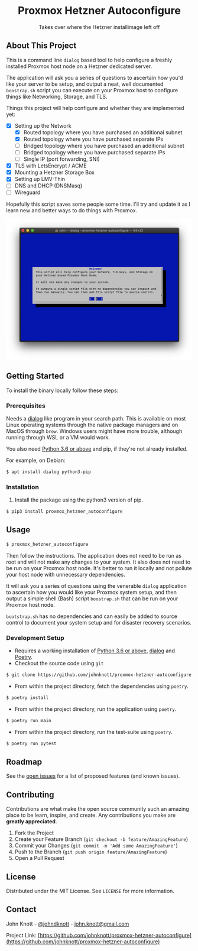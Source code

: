 <!-- PROJECT LOGO -->
<br />
<p align="center">
  <h1 align="center">Proxmox Hetzner Autoconfigure</h1>
  <p align="center">
    Takes over where the Hetzner installimage left off
  </p>
</p>

<!-- ABOUT THE PROJECT -->

## About This Project

This is a command line `dialog` based tool to help configure a freshly installed Proxmox host node on a Hetzner dedicated server.

The application will ask you a series of questions to ascertain how you'd like your server to be setup, and output a neat, well documented `boostrap.sh` script you can execute on your Proxmox host to configure things like Networking, Storage, and TLS.

Things this project will help configure and whether they are implemented yet:

- [x] Setting up the Network
  - [x] Routed topology where you have purchased an additional subnet
  - [x] Routed topology where you have purchased separate IPs
  - [ ] Bridged topology where you have purchased an additional subnet
  - [ ] Bridged topology where you have purchased separate IPs
  - [ ] Single IP (port forwarding, SNI)
- [x] TLS with LetsEncrypt / ACME
- [x] Mounting a Hetzner Storage Box
- [x] Setting up LMV-Thin
- [ ] DNS and DHCP (DNSMasq)
- [ ] Wireguard

Hopefully this script saves some people some time. I'll try and update it as I learn new and better ways to do things with Proxmox.

![Image of Yaktocat](images/screenshot.png)

<!-- GETTING STARTED -->

## Getting Started

To install the binary locally follow these steps:

### Prerequisites

Needs a [dialog](https://linux.die.net/man/1/dialog) like program in your search path.
This is available on most Linux operating systems through the native package managers and on MacOS through `brew`.
Windows users might have more trouble, although running through WSL or a VM would work.

You also need [Python 3.6 or above](https://www.python.org/) and pip, if they're not already installed.

For example, on Debian:

```sh
$ apt install dialog python3-pip
```

### Installation

1. Install the package using the python3 version of pip.

```sh
$ pip3 install proxmox_hetzner_autoconfigure
```

<!-- USAGE EXAMPLES -->

## Usage

```sh
$ proxmox_hetzner_autoconfigure
```

Then follow the instructions. The application does not need to be run as root and will not make any changes to your system. It also does not need to be run on your Proxmox host node. It's better to run it locally and not pollute your host node with unnecessary dependencies.

It will ask you a series of questions using the venerable `dialog` application to ascertain how you would like your Proxmox system setup, and then output a simple shell (Bash) script `boostrap.sh` that can be run on your Proxmox host node.

`bootstrap.sh` has no dependencies and can easily be added to source control to document your system setup and for disaster recovery scenarios.

### Development Setup

- Requires a working installation of [Python 3.6 or above](https://www.python.org/), [dialog](https://linux.die.net/man/1/dialog) and [Poetry](https://python-poetry.org/).
- Checkout the source code using `git`

```sh
$ git clone https://github.com/johnknott/proxmox-hetzner-autoconfigure.git
```

- From within the project directory, fetch the dependencies using `poetry`.

```sh
$ poetry install
```

- From within the project directory, run the application using `poetry`.

```sh
$ poetry run main
```

- From within the project directory, run the test-suite using `poetry`.

```sh
$ poetry run pytest
```

<!-- ROADMAP -->

## Roadmap

See the [open issues](https://github.com/johnknott/proxmox-hetzner-autoconfigure/issues) for a list of proposed features (and known issues).

<!-- CONTRIBUTING -->

## Contributing

Contributions are what make the open source community such an amazing place to be learn, inspire, and create. Any contributions you make are **greatly appreciated**.

1. Fork the Project
2. Create your Feature Branch (`git checkout -b feature/AmazingFeature`)
3. Commit your Changes (`git commit -m 'Add some AmazingFeature'`)
4. Push to the Branch (`git push origin feature/AmazingFeature`)
5. Open a Pull Request

<!-- LICENSE -->

## License

Distributed under the MIT License. See `LICENSE` for more information.

<!-- CONTACT -->

## Contact

John Knott - [@johndknott](https://twitter.com/johndknott) - john.knott@gmail.com

Project Link: [https://github.com/johnknott/proxmox-hetzner-autoconfigure](https://github.com/johnknott/proxmox-hetzner-autoconfigure)

<!-- MARKDOWN LINKS & IMAGES -->
<!-- https://www.markdownguide.org/basic-syntax/#reference-style-links -->

[product-screenshot]: images/screenshot.png
